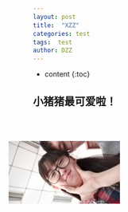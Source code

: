 ```yaml
---
layout: post
title:  "XZZ"
categories: test
tags:  test
author: DZZ
---
```


* content
{:toc}


## 小猪猪最可爱啦！

<img src="https://raw.githubusercontent.com/Eqicfeng/Eqicfeng.github.io/master/_posts/pic/IMG_20180922_133739.jpg" width="25%" height="25%" style="transform: rotate(270deg);">


    
	

 


